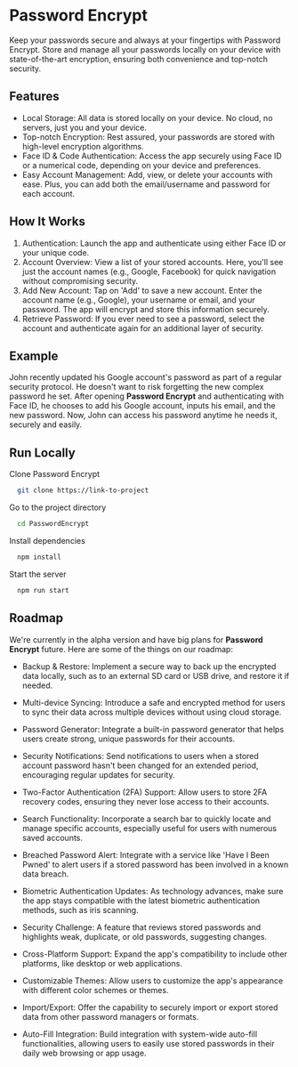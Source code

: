 
# Password Encrypt

Keep your passwords secure and always at your fingertips with Password Encrypt. Store and manage all your passwords locally on your device with state-of-the-art encryption, ensuring both convenience and top-notch security.


## Features

- Local Storage: All data is stored locally on your device. No cloud, no servers, just you and your device.
- Top-notch Encryption: Rest assured, your passwords are stored with high-level encryption algorithms.
- Face ID & Code Authentication: Access the app securely using Face ID or a numerical code, depending on your device and preferences.
- Easy Account Management: Add, view, or delete your accounts with ease. Plus, you can add both the email/username and password for each account.

## How It Works
    
1. Authentication: Launch the app and authenticate using either Face ID or your unique code.
1. Account Overview: View a list of your stored accounts. Here, you'll see just the account names (e.g., Google, Facebook) for quick navigation without compromising security.
1. Add New Account: Tap on 'Add' to save a new account. Enter the account name (e.g., Google), your username or email, and your password. The app will encrypt and store this information securely.
1. Retrieve Password: If you ever need to see a password, select the account and authenticate again for an additional layer of security.
## Example

John recently updated his Google account's password as part of a regular security protocol. He doesn't want to risk forgetting the new complex password he set. After opening **Password Encrypt** and authenticating with Face ID, he chooses to add his Google account, inputs his email, and the new password. Now, John can access his password anytime he needs it, securely and easily.
## Run Locally

Clone Password Encrypt

```bash
  git clone https://link-to-project
```

Go to the project directory

```bash
  cd PasswordEncrypt
```

Install dependencies

```bash
  npm install
```

Start the server

```bash
  npm run start
```


## Roadmap

We're currently in the alpha version and have big plans for **Password Encrypt** future. Here are some of the things on our roadmap:

- Backup & Restore: Implement a secure way to back up the encrypted data locally, such as to an external SD card or USB drive, and restore it if needed.

- Multi-device Syncing: Introduce a safe and encrypted method for users to sync their data across multiple devices without using cloud storage.

- Password Generator: Integrate a built-in password generator that helps users create strong, unique passwords for their accounts.

- Security Notifications: Send notifications to users when a stored account password hasn't been changed for an extended period, encouraging regular updates for security.

- Two-Factor Authentication (2FA) Support: Allow users to store 2FA recovery codes, ensuring they never lose access to their accounts.

- Search Functionality: Incorporate a search bar to quickly locate and manage specific accounts, especially useful for users with numerous saved accounts.

- Breached Password Alert: Integrate with a service like 'Have I Been Pwned' to alert users if a stored password has been involved in a known data breach.

- Biometric Authentication Updates: As technology advances, make sure the app stays compatible with the latest biometric authentication methods, such as iris scanning.

- Security Challenge: A feature that reviews stored passwords and highlights weak, duplicate, or old passwords, suggesting changes.

- Cross-Platform Support: Expand the app's compatibility to include other platforms, like desktop or web applications.

- Customizable Themes: Allow users to customize the app's appearance with different color schemes or themes.

- Import/Export: Offer the capability to securely import or export stored data from other password managers or formats.

- Auto-Fill Integration: Build integration with system-wide auto-fill functionalities, allowing users to easily use stored passwords in their daily web browsing or app usage.
